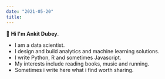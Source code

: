 ```yaml
---
date: "2021-05-20"
title:
---
```


:wave: **Hi I'm Ankit Dubey**.
- I am a data scientist.
- I design and build analytics and machine learning solutions.
- I write Python, R and sometimes Javascript.
- My interests include reading books, music and running.
- Sometimes i write here what i find worth sharing.



